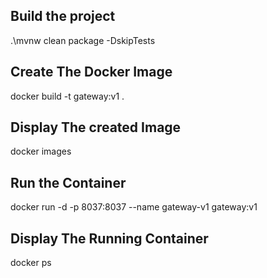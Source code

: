 ## Build the project
.\mvnw clean package -DskipTests

## Create The Docker Image
docker build -t gateway:v1 .

## Display The created Image
docker images

## Run the Container
docker run -d -p 8037:8037 --name gateway-v1 gateway:v1

## Display The Running Container
docker ps


